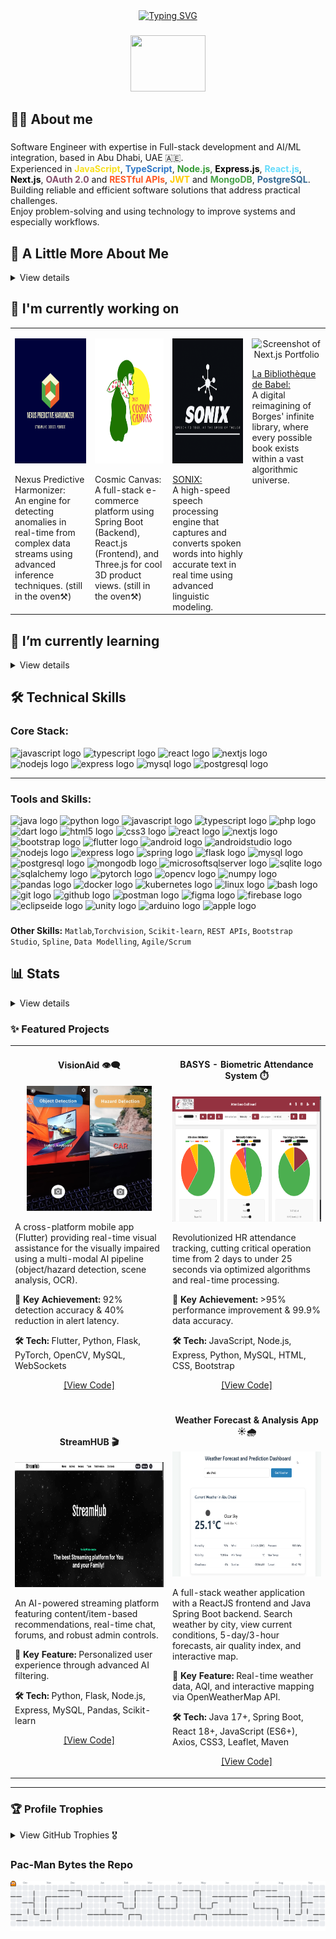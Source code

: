 <!-- <h2 align="center">Hi 👋! name is Mahmoud</h2> -->
<div align="center">
<a href="https://git.io/typing-svg"><img src="https://readme-typing-svg.demolab.com?font=Press+Start+2P&size=20&duration=7000&pause=2000&color=CC00F7&center=true&width=1100&height=50&lines=Sisyphus+is+Happily+Rolling+the+Stone%2C+and+So+Am+I;Possibilities.*;This+statement+cannot+be+proven!;There+is+no+royal+road+to+geometry.;The+Map+is+Not+the+Territory;Standing+On+The+Shoulders+Of+Giants." alt="Typing SVG" /></a>
</div>

###

<div align="center">
 <p><img height="90" style: src="https://media.giphy.com/media/hvRJCLFzcasrR4ia7z/giphy.gif" width="120" /><p/> 
</div>

###
<h2 align="left">🙋‍♂️ About me</h2>

###

<p align="left">
  Software Engineer with expertise in Full-stack development and AI/ML integration, based in Abu Dhabi, UAE 🇦🇪.  <br/>
  Experienced in  
<span style="color: #F7DF1E;"><b>JavaScript</b></span>,  
<span style="color: #3178C6;"><b>TypeScript</b></span>,  
<span style="color: #339933;"><b>Node.js</b></span>,  
<span style="color: #000000;"><b>Express.js</b></span>,  
<span style="color: #61DAFB;"><b>React.js</b></span>,  
<span style="color: #000000;"><b>Next.js</b></span>,  
<span style="color: #854F6C;"><b>OAuth 2.0</b></span> and <span style="color: #FF5722;"><b>RESTful APIs</b></span>,  
<span style="color: #FFCC00;"><b>JWT</b></span> and <span style="color: #47A248;"><b>MongoDB</b></span>,  
<span style="color: #336791;"><b>PostgreSQL</b></span>.  
  <br/>
  Building reliable and efficient software solutions that address practical challenges. <br/>
  Enjoy problem-solving and using technology to improve systems and especially workflows.
</p>

###

<h2 align="left">🚀 A Little More About Me</h2>
<details>
<summary> View details</summary>

<br> <!-- Add a little space after the summary for visual separation -->

<!-- <p align="left">- 🔭 I’m currently working as a <b>Software Engineer (Full Stack & AI/ML Eng)</b> @ <b>IEEE</b>, focusing on impactful projects like <b>VisionAid aka BlinkAI</b>. -->

<br>- 🌱 I’m continuously exploring advanced **AI/ML techniques**, **scalable cloud architectures (AWS, Kubernetes)**, and **distributed systems**.

<br>- 🎯 Driven by building accessible technology, like the **VisionAid** app helping visually impaired users navigate their environment with **92% accuracy**.

<br>- 💡 Proven ability to dramatically improve system performance, evidenced by reducing HR processing time from **48 hours to under 25 seconds** for the BASYS project.
<!-- <br>- 🎓 **Honors Graduate** in Software Engineering from Al Ain University (3.81 CGPA).-->
<br>- 🏆 Proud recipient of many awards in diverse fields of Software Engineering.</p>

</details>

###

## 🔭 I'm currently working on

<table>
  <tr>
    <td valign="top">
      <p align="center">
        <img src="assets\Nexus.png" alt="Nexus Predictive Harmonizer Diagram/Concept" width="400" height="200"/>
      </p>
      Nexus Predictive Harmonizer: <br> An engine for detecting anomalies in real-time from complex data streams using advanced inference techniques. (still in the oven⚒️)
    </td>
    <td valign="top">
      <p align="center">
        <img src="assets\CC.png" alt="Cosmic Canvas UI/3D Model Screenshot" width="400" height="200"/>
      </p>
      Cosmic Canvas: <br> A full-stack e-commerce platform using Spring Boot (Backend), React.js (Frontend), and Three.js for cool 3D product views. (still in the oven⚒️)
    </td>
    <td valign="top">
      <p align="center">
        <img src="assets\SNX.png" alt="Screenshot of Sonix" width="400" height="200"/>
      </p>
      <a href="https://github.com/Eng-M-Abdrabbou/Sonix" target="_blank"> SONIX: </a> <br> A high-speed speech processing engine that captures and converts spoken words into highly accurate text in real time using advanced linguistic modeling.
    </td>
    <td valign="top">
      <p align="center">
        <img src="assets\La Bibliothèque de Babel.png" alt="Screenshot of Next.js Portfolio" width="400" height="200"/>
      </p>
      <a href="https://github.com/Eng-M-Abdrabbou/La_Bibliotheque_de_Babel" target="_blank"> La Bibliothèque de Babel:</a> <br> A digital reimagining of Borges' infinite library, where every possible book exists within a vast algorithmic universe.
    </td>
  </tr>
</table>

###

## 🌱 I’m currently learning
<details>
<summary> View details</summary>

<br> <!-- Ensures markdown parsing for list -->

* Improving my knowledge of **web application security**.
* Learning also rigorous testing through **Test-Driven Development (TDD)**.
* Focusing more on **database performance tuning** (PostgreSQL/MySQL) trying to use Apache Kafka.

</details>

###

<h2 align="left">🛠️ Technical Skills</h2>

### Core Stack:
<div align="Left">

  <img src="https://cdn.simpleicons.org/javascript/F7DF1E" height="30" alt="javascript logo" width="40" />
  <img src="https://cdn.jsdelivr.net/gh/devicons/devicon/icons/typescript/typescript-original.svg" height="30" alt="typescript logo" width="40" />
  <img src="https://cdn.jsdelivr.net/gh/devicons/devicon/icons/react/react-original.svg" height="30" alt="react logo" width="40" />
  <img src="https://cdn.simpleicons.org/nextdotjs/000000" height="30" alt="nextjs logo" width="40" />
  <img src="https://cdn.simpleicons.org/nodedotjs/339933" height="30" alt="nodejs logo" width="40" />
  <img src="https://skillicons.dev/icons?i=express" height="30" alt="express logo" width="40" />
  <img src="https://cdn.jsdelivr.net/gh/devicons/devicon/icons/mysql/mysql-original.svg" height="30" alt="mysql logo" width="40" />
  <img src="https://cdn.jsdelivr.net/gh/devicons/devicon/icons/postgresql/postgresql-original.svg" height="30" alt="postgresql logo" width="40" />
</div>

---

### Tools and Skills:
<div align="left">

  <img src="https://cdn.jsdelivr.net/gh/devicons/devicon/icons/java/java-original.svg" height="30" alt="java logo" width="40" />
  <img src="https://cdn.simpleicons.org/python/3776AB" height="30" alt="python logo" width="40" />
  <img src="https://cdn.simpleicons.org/javascript/F7DF1E" height="30" alt="javascript logo" width="40" />
  <img src="https://cdn.jsdelivr.net/gh/devicons/devicon/icons/typescript/typescript-original.svg" height="30" alt="typescript logo" width="40" />
  <img src="https://cdn.jsdelivr.net/gh/devicons/devicon/icons/php/php-original.svg" height="30" alt="php logo" width="40" />
  <img src="https://cdn.simpleicons.org/dart/0175C2" height="30" alt="dart logo" width="40" />
  <img src="https://cdn.jsdelivr.net/gh/devicons/devicon/icons/html5/html5-original.svg" height="30" alt="html5 logo" width="40" />
  <img src="https://cdn.jsdelivr.net/gh/devicons/devicon/icons/css3/css3-original.svg" height="30" alt="css3 logo" width="40" />
  <img src="https://cdn.jsdelivr.net/gh/devicons/devicon/icons/react/react-original.svg" height="30" alt="react logo" width="40" />
  <img src="https://cdn.simpleicons.org/nextdotjs/000000" height="30" alt="nextjs logo" width="40" />
  <img src="https://cdn.jsdelivr.net/gh/devicons/devicon/icons/bootstrap/bootstrap-original.svg" height="30" alt="bootstrap logo" width="40" />
  <img src="https://cdn.simpleicons.org/flutter/02569B" height="30" alt="flutter logo" width="40" />
  <img src="https://cdn.simpleicons.org/android/3DDC84" height="30" alt="android logo" width="40" />
  <img src="https://cdn.jsdelivr.net/gh/devicons/devicon/icons/androidstudio/androidstudio-original.svg" height="30" alt="androidstudio logo" width="40" />
  <img src="https://cdn.simpleicons.org/nodedotjs/339933" height="30" alt="nodejs logo" width="40" />
  <img src="https://skillicons.dev/icons?i=express" height="30" alt="express logo" width="40" />
  <img src="https://cdn.jsdelivr.net/gh/devicons/devicon/icons/spring/spring-original.svg" height="30" alt="spring logo" width="40" />
  <img src="https://skillicons.dev/icons?i=flask" height="30" alt="flask logo" width="40" />
  <img src="https://cdn.jsdelivr.net/gh/devicons/devicon/icons/mysql/mysql-original.svg" height="30" alt="mysql logo" width="40" />
  <img src="https://cdn.jsdelivr.net/gh/devicons/devicon/icons/postgresql/postgresql-original.svg" height="30" alt="postgresql logo" width="40" />
  <img src="https://cdn.jsdelivr.net/gh/devicons/devicon/icons/mongodb/mongodb-original.svg" height="30" alt="mongodb logo" width="40" />
  <img src="https://cdn.jsdelivr.net/gh/devicons/devicon/icons/microsoftsqlserver/microsoftsqlserver-plain.svg" height="30" alt="microsoftsqlserver logo" width="40" />
  <img src="https://cdn.jsdelivr.net/gh/devicons/devicon/icons/sqlite/sqlite-original.svg" height="30" alt="sqlite logo" width="40" />
  <img src="https://cdn.jsdelivr.net/gh/devicons/devicon/icons/sqlalchemy/sqlalchemy-original.svg" height="30" alt="sqlalchemy logo" width="40" />
  <img src="https://cdn.jsdelivr.net/gh/devicons/devicon/icons/pytorch/pytorch-original.svg" height="30" alt="pytorch logo" width="40" />
  <img src="https://cdn.simpleicons.org/opencv/5C3EE8" height="30" alt="opencv logo" width="40" />
  <img src="https://cdn.simpleicons.org/numpy/013243" height="30" alt="numpy logo" width="40" />
  <img src="https://cdn.simpleicons.org/pandas/150458" height="30" alt="pandas logo" width="40" />
  <img src="https://cdn.jsdelivr.net/gh/devicons/devicon/icons/docker/docker-original.svg" height="30" alt="docker logo" width="40" />
  <img src="https://cdn.jsdelivr.net/gh/devicons/devicon/icons/kubernetes/kubernetes-plain.svg" height="30" alt="kubernetes logo" width="40" />
  <img src="https://cdn.simpleicons.org/linux/FCC624" height="30" alt="linux logo" width="40" />
  <img src="https://cdn.simpleicons.org/gnubash/4EAA25" height="30" alt="bash logo" width="40" />
  <img src="https://cdn.jsdelivr.net/gh/devicons/devicon/icons/git/git-original.svg" height="30" alt="git logo" width="40" />
  <img src="https://cdn.jsdelivr.net/gh/devicons/devicon/icons/github/github-original.svg" height="30" alt="github logo" width="40" />
  <img src="https://cdn.simpleicons.org/postman/FF6C37" height="30" alt="postman logo" width="40" />
  <img src="https://cdn.simpleicons.org/figma/F24E1E" height="30" alt="figma logo" width="40" />
  <img src="https://cdn.simpleicons.org/firebase/FFCA28" height="30" alt="firebase logo" width="40" />
  <img src="https://cdn.simpleicons.org/eclipseide/2C2255" height="30" alt="eclipseide logo" width="40" />
  <img src="https://cdn.simpleicons.org/unity/FFFFFF" height="30" alt="unity logo" width="40" />
  <img src="https://cdn.simpleicons.org/arduino/00979D" height="30" alt="arduino logo" width="40" />
  <img src="https://cdn.simpleicons.org/apple/000000" height="30" alt="apple logo" width="40" />
</div>

###
**Other Skills:** `Matlab`,`Torchvision`, `Scikit-learn`, `REST APIs`, `Bootstrap Studio`, `Spline`, `Data Modelling`, `Agile/Scrum`

###

<h2 align="left">📊 Stats</h2>
<details>
<summary> View details</summary>

<br> <!-- Add a little space after the summary -->

<div align="center">
  <img src="https://github-readme-stats.vercel.app/api?username=Eng-M-Abdrabbou&hide_title=false&hide_rank=false&show_icons=true&include_all_commits=true&count_private=true&disable_animations=false&theme=midnight-purple&locale=en&hide=contribs&rank_icon=github&hide_border=false" height="150" alt="stats graph"  />
  <img src="https://streak-stats.demolab.com?user=Eng-M-Abdrabbou&locale=en&mode=daily&theme=midnight-purple&hide_border=false&border_radius=5" height="150" alt="streak graph"  />
</div>
<div align="center">
  <img src="https://github-readme-stats.vercel.app/api/top-langs?username=Eng-M-Abdrabbou&locale=en&hide_title=false&layout=compact&hide=html&langs_count=20&theme=midnight-purple&hide_border=false" height="300" alt="languages graph" />
</div>

</details>

###

### ✨ Featured Projects

<table>
<tr>
<td width="50%">
<h4 align="center">VisionAid 👁️‍🗨️</h4>
<p align="center">
  <img src="assets\Photos_0ieqY6zk6V.jpg" alt="VisionAid Demo" width="200" height="200"/> <!-- Optional: Project Image/GIF -->
</p>
<p>A cross-platform mobile app (Flutter) providing real-time visual assistance for the visually impaired using a multi-modal AI pipeline (object/hazard detection, scene analysis, OCR).</p>
<p><strong>🚀 Key Achievement:</strong> 92% detection accuracy & 40% reduction in alert latency.</p>
<p><strong>🛠️ Tech:</strong> Flutter, Python, Flask, PyTorch, OpenCV, MySQL, WebSockets</p>
<p align="center">
  <a href="https://github.com/Eng-M-Abdrabbou/Full-Stack_AI-VisualAid_Flutter_Python" target="_blank">[View Code]</a> 
  <!-- | <a href="YOUR_VISIONAID_DEMO_LINK" target="_blank">[Live Demo/Video (Optional)]</a> -->
</p>
</td>
<td width="50%">
<h4 align="center">BASYS - Biometric Attendance System ⏱️</h4>
<p align="center">
  <img src="assets\Dshbrd.png" alt="BASYS Demo" width="400" height="200"/> <!-- Optional: Project Image/GIF -->
</p>
<p>Revolutionized HR attendance tracking, cutting critical operation time from 2 days to under 25 seconds via optimized algorithms and real-time processing.</p>
<p><strong>🚀 Key Achievement:</strong> >95% performance improvement & 99.9% data accuracy.</p>
<p><strong>🛠️ Tech:</strong> JavaScript, Node.js, Express, Python, MySQL, HTML, CSS, Bootstrap</p>
<p align="center">
  <a href="https://github.com/Eng-M-Abdrabbou/Biometric-Attendance-HR-System-NodeJS-ExpressJS" target="_blank">[View Code]</a> 
  <!-- | <a href="YOUR_BASYS_DEMO_LINK" target="_blank">[Live Demo/Video (Optional)]</a> -->
</p>
</td>
</tr>
<tr>
<td width="50%">
<h4 align="center">StreamHUB 🎬</h4>
<p align="center">
  <img src="assets\Picture1.png" alt="StreamHUB Demo" width="400" height="200"/> <!-- Optional: Project Image/GIF -->
</p>
<p>An AI-powered streaming platform featuring content/item-based recommendations, real-time chat, forums, and robust admin controls.</p>
<p><strong>🚀 Key Feature:</strong> Personalized user experience through advanced AI filtering.</p>
<p><strong>🛠️ Tech:</strong> Python, Flask, Node.js, Express, MySQL, Pandas, Scikit-learn</p>
<p align="center">
  <a href="https://github.com/Eng-M-Abdrabbou/StreamHUB-Platform-Fullstack-NodeJS-ExpressJS" target="_blank">[View Code]</a> 
  <!-- | <a href="YOUR_STREAMHUB_DEMO_LINK" target="_blank">[Live Demo/Video (Optional)]</a> -->
</p>
</td>
<td width="50%">
<h4 align="center">Weather Forecast & Analysis App ☀️🌧️</h4>
<p align="center">
  <img src="assets\WthrInfo.png" alt="Weather App Demo" width="400" height="200"/> <!-- Optional: Project Image/GIF -->
</p>
<p>A full-stack weather application with a ReactJS frontend and Java Spring Boot backend. Search weather by city, view current conditions, 5-day/3-hour forecasts, air quality index, and interactive map.</p>
<p><strong>🚀 Key Feature:</strong> Real-time weather data, AQI, and interactive mapping via OpenWeatherMap API.</p>
<p><strong>🛠️ Tech:</strong> Java 17+, Spring Boot, React 18+, JavaScript (ES6+), Axios, CSS3, Leaflet, Maven</p>
<p align="center">
  <a href="https://github.com/Eng-M-Abdrabbou/Weather_Prediction_Analysis-FullStack-App" target="_blank">[View Code]</a> 
  <!-- | <a href="YOUR_WEATHERAPP_DEMO_LINK" target="_blank">[Live Demo/Video (Optional)]</a> -->
</p>
</td>
</tr>
</table>

---

<!-- 
### **Profile views**
<div align="center">
  <img src="https://profile-counter.glitch.me/Eng-M-Abdrabbou/count.svg?"  />
</div>
-->


### 🏆 **Profile Trophies**
<details>
  <summary>View GitHub Trophies 🎖️</summary>
  
  <br/>

  [![trophy](https://github-profile-trophy.vercel.app/?username=Eng-M-Abdrabbou&theme=dark_lover&no-bg=true&rank=-C&margin-w=25&title=-issues,-pullrequests,-reviews)](https://github.com/ryo-ma/github-profile-trophy)

</details>



### **Pac-Man Bytes the Repo**
<picture>
  <source media="(prefers-color-scheme: dark)" srcset="https://raw.githubusercontent.com/Eng-M-Abdrabbou/Eng-M-Abdrabbou/output/pacman-contribution-graph-dark.svg">
  <source media="(prefers-color-scheme: light)" srcset="https://raw.githubusercontent.com/Eng-M-Abdrabbou/Eng-M-Abdrabbou/output/pacman-contribution-graph.svg">
  <img alt="pacman contribution graph" src="https://raw.githubusercontent.com/Eng-M-Abdrabbou/Eng-M-Abdrabbou/output/pacman-contribution-graph.svg">
</picture>



<!-- <div align="center">
  
  <a href="xyz" target="_blank" rel="noreferrer"><img src="https://raw.githubusercontent.com/maurodesouza/profile-readme-generator/master/src/assets/icons/social/linkedin/default.svg" width="52" height="40" alt="linkedin logo"  /></a>
 
  <a href="xyz" target="_blank" rel="noreferrer"><img src="https://raw.githubusercontent.com/maurodesouza/profile-readme-generator/master/src/assets/icons/social/whatsapp/default.svg" width="52" height="40" alt="whatsapp logo"  /></a>
  
  <a href="mailto:Mahmoud.F.Abdrabbou@gmail.com" target="_blank" rel="noreferrer"><img src="https://raw.githubusercontent.com/maurodesouza/profile-readme-generator/master/src/assets/icons/social/gmail/default.svg" width="52" height="40" alt="gmail logo"  /></a>

</div> -->

###



